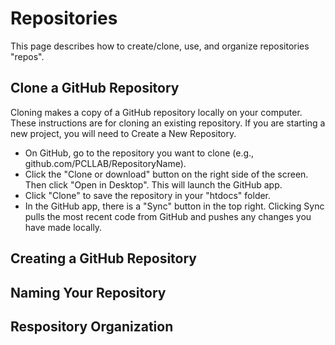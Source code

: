 # Repositories 


This page describes how to create/clone, use, and organize repositories "repos".


## Clone a GitHub Repository

Cloning makes a copy of a GitHub repository locally on your computer. These instructions are for cloning an existing repository. If you are starting a new project, you will need to Create a New Repository.

* On GitHub, go to the repository you want to clone (e.g., github.com/PCLLAB/RepositoryName).
* Click the "Clone or download" button on the right side of the screen. Then click "Open in Desktop". This will launch the GitHub app.
* Click "Clone" to save the repository in your "htdocs" folder.
* In the GitHub app, there is a "Sync" button in the top right. Clicking Sync pulls the most recent code from GitHub and pushes any changes you have made locally.

## Creating a GitHub Repository


## Naming Your Repository


## Respository Organization 

